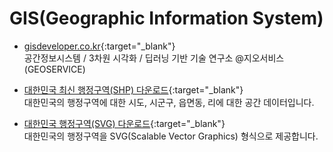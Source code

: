 # GIS(Geographic Information System)

- [gisdeveloper.co.kr](http://www.gisdeveloper.co.kr){:target="_blank"}  
   공간정보시스템 / 3차원 시각화 / 딥러닝 기반 기술 연구소 @지오서비스(GEOSERVICE)

- [대한민국 최신 행정구역(SHP) 다운로드](http://www.gisdeveloper.co.kr/?p=2332){:target="_blank"}  
   대한민국의 행정구역에 대한 시도, 시군구, 읍면동, 리에 대한 공간 데이터입니다.

- [대한민국 행정구역(SVG) 다운로드](http://www.gisdeveloper.co.kr/?p=8555){:target="_blank"}  
   대한민국의 행정구역을 SVG(Scalable Vector Graphics) 형식으로 제공합니다.
